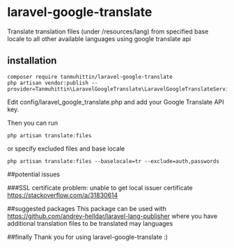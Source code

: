 # laravel-google-translate
Translate translation files (under /resources/lang) from specified base locale to all other available languages using google translate api

## installation
```console
composer require tanmuhittin/laravel-google-translate
php artisan vendor:publish --provider=Tanmuhittin\LaravelGoogleTranslate\LaravelGoogleTranslateServiceProvider
```

Edit config/laravel_google_translate.php and add your Google Translate API key.

Then you can run

```console
php artisan translate:files
```
or specify excluded files and base locale
```console
php artisan translate:files --baselocale=tr --exclude=auth,passwords
```

##potential issues

###SSL certificate problem: unable to get local issuer certificate
https://stackoverflow.com/a/31830614

##suggested packages
This package can be used with https://github.com/andrey-helldar/laravel-lang-publisher where you have additional translation files to be translated may languages

##finally
Thank you for using laravel-google-translate :)

